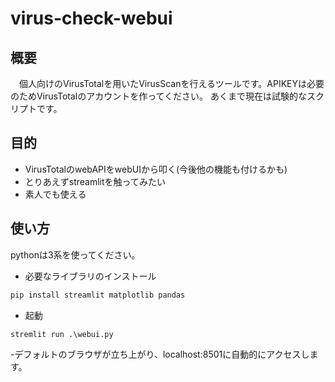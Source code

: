 # virus-check-webui
## 概要
　個人向けのVirusTotalを用いたVirusScanを行えるツールです。APIKEYは必要のためVirusTotalのアカウントを作ってください。  あくまで現在は試験的なスクリプトです。
## 目的
- VirusTotalのwebAPIをwebUIから叩く(今後他の機能も付けるかも)
- とりあえずstreamlitを触ってみたい
- 素人でも使える

## 使い方
pythonは3系を使ってください。
- 必要なライブラリのインストール
```python
pip install streamlit matplotlib pandas
```
- 起動
```python
stremlit run .\webui.py
```
-デフォルトのブラウザが立ち上がり、localhost:8501に自動的にアクセスします。
